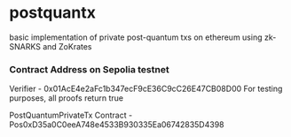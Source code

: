 # postquantx

basic implementation of private post-quantum txs on ethereum using zk-SNARKS and ZoKrates

### Contract Address on Sepolia testnet
Verifier - 0x01AcE4e2aFc1b347ecF9cE36C9cC26E47CB08D00
For testing purposes, all proofs return true

PostQuantumPrivateTx Contract - Pos0xD35a0C0eeA748e4533B930335Ea06742835D4398
